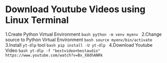 # Download Youtube Videos using Linux Terminal
  1.Create Python Virtual Environment
    ```bash
    python -m venv myenv
    ```
  2.Change source to Python Virtual Environment
    ```bash
    source myenv/bin/activate
    ```
  3.Install `yt-dlp` tool
    ```bash
    pip install -U yt-dlp
    ```
  4.Download Youtube Video
    ```bash
    yt-dlp -f "bestvideo+bestaudio" https://www.youtube.com/watch?v=Bx_X8dhANRk
    ```
